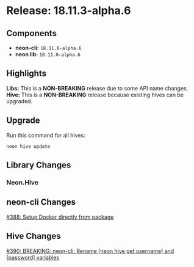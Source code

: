 # Release: 18.11.3-alpha.6

## Components

* **neon-cli:** `18.11.0-alpha.6`
* **neon lib:** `18.11.0-alpha.6`

## Highlights

**Libs:** This is a **NON-BREAKING** release due to some API name changes.
**Hive:** This is a **NON-BREAKING** release because existing hives can be upgraded.

## Upgrade

Run this command for all hives:

```
neon hive update
```

## Library Changes

### Neon.Hive

## neon-cli Changes

[#388: Setup Docker directly from package](https://github.com/jefflill/NeonForge/issues/388)

## Hive Changes

[#390: BREAKING: neon-cli: Rename [neon hive get username] and [password] variables](https://github.com/jefflill/NeonForge/issues/390)
